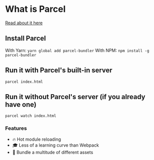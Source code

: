 # What is Parcel
[Read about it here](https://parceljs.org/)

## Install Parcel
With Yarn: `yarn global add parcel-bundler`
With NPM: `npm install -g parcel-bundler`

## Run it with Parcel's built-in server
`parcel index.html`

## Run it without Parcel's server (if you already have one)
`parcel watch index.html`

### Features
- 🔥 Hot module reloading
- 🎓 Less of a learning curve than Webpack
- 🌮 Bundle a multitude of different assets

